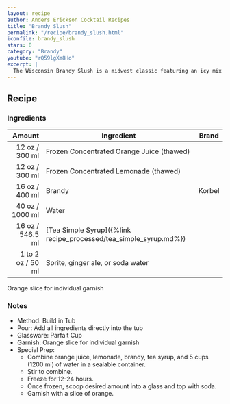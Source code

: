 ```yaml
---
layout: recipe
author: Anders Erickson Cocktail Recipes
title: "Brandy Slush"
permalink: "/recipe/brandy_slush.html"
iconfile: brandy_slush
stars: 0
category: "Brandy"
youtube: "rQ59lgXm8Ho"
excerpt: |
  The Wisconsin Brandy Slush is a midwest classic featuring an icy mix of fruit juice, tea, and brandy. This boozy punch is perfect to serve at your next party.<br><br>For a wintery twist, substitute the juice concentrates with cranberry and lime. Top with spicy ginger ale. Garnish with a sprig of rosemary.
---
```


## Recipe

### Ingredients

|    Amount | Ingredient                                              | Brand  |
| --------: | ------------------------------------------------------- | ------ |
|     12 oz / 300 ml | Frozen Concentrated Orange Juice (thawed)               |
|     12 oz / 300 ml | Frozen Concentrated Lemonade (thawed)                   |
|     16 oz / 400 ml | Brandy                                                  | Korbel |
|     40 oz / 1000 ml | Water                                                   |
|     16 oz / 546.5 ml | [Tea Simple Syrup]({%link recipe_processed/tea_simple_syrup.md%}) |
| 1 to 2 oz / 50 ml | Sprite, ginger ale, or soda water                       |

Orange slice for individual garnish

### Notes

- Method: Build in Tub
- Pour: Add all ingredients directly into the tub
- Glassware: Parfait Cup
- Garnish: Orange slice for individual garnish
- Special Prep:
  - Combine orange juice, lemonade, brandy, tea syrup, and 5 cups (1200 ml) of water in a sealable container.
  - Stir to combine.
  - Freeze for 12-24 hours.
  - Once frozen, scoop desired amount into a glass and top with soda.
  - Garnish with a slice of orange.
